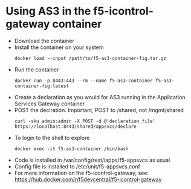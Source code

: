 # Using AS3 in the f5-icontrol-gateway container
+ Download the container
+ Install the container on your system
    ```
    docker load --input /path/to/f5-as3-container-fig.tar.gz
    ```
+ Run the container
    ```
    docker run -p 8443:443 --rm --name f5-as3-container f5-as3-container-fig:latest
    ```
+ Create a declaration as you would for AS3 running in the Application Services Gateway container
+ POST the declration. Important, POST to /shared, not /mgmt/shared
    ```
    curl -sku admin:admin -X POST -d @'declaration_file' https://localhost:8443/shared/appsvcs/declare
    ```
+ To login to the shell to explore
    ```
    docker exec -it f5-as3-container /bin/bash
    ```
+ Code is installed in /var/config/rest/iapps/f5-appsvcs as usual
+ Config file is installed to /etc/unit/f5-appsvcs.conf
+ For more information on the f5-icontrol-gateway, see: https://hub.docker.com/r/f5devcentral/f5-icontrol-gateway
